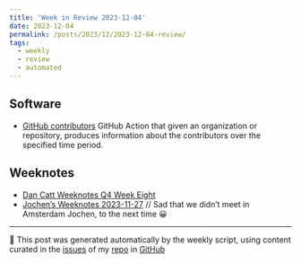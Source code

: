 ```yaml
---
title: 'Week in Review 2023-12-04'
date: 2023-12-04
permalink: /posts/2023/12/2023-12-04-review/
tags:
  - weekly
  - review
  - automated
---
```

## Software
-  [GitHub contributors](https://github.com/github/contributors) GitHub Action that given an organization or repository, produces information about the contributors over the specified time period. 

## Weeknotes
-  [Dan Catt Weeknotes Q4 Week Eight](https://www.youtube.com/watch?v=gmBvB4W6CJg)
-  [Jochen’s Weeknotes 2023-11-27](https://wersdoerfer.de/blogs/ephes_blog/weeknotes-2023-11-27/) // Sad that we didn’t meet in Amsterdam Jochen, to the next time 😀

***
🤖 This post was generated automatically by the weekly script, using content curated in the [issues](https://github.com/nateraluis/nateraluis.github.io/issues) of my [repo](https://github.com/nateraluis/nateraluis.github.io/) in [GitHub](https://github.com/nateraluis)
